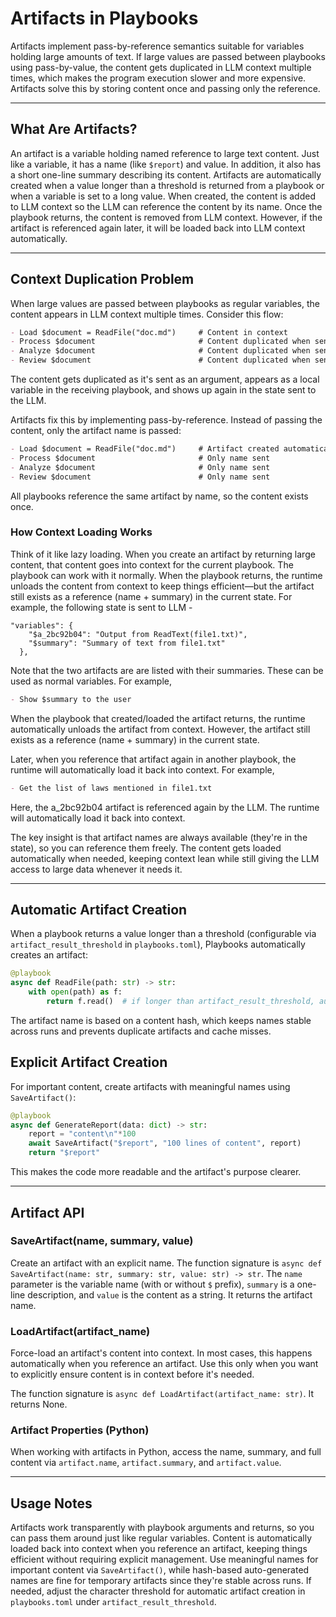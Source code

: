 # Artifacts in Playbooks

Artifacts implement pass-by-reference semantics suitable for variables holding large amounts of text. If large values are passed between playbooks using pass-by-value, the content gets duplicated in LLM context multiple times, which makes the program execution slower and more expensive. Artifacts solve this by storing content once and passing only the reference.

---

## What Are Artifacts?

An artifact is a variable holding named reference to large text content. Just like a variable, it has a name (like `$report`) and value. In addition, it also has a short one-line summary describing its content. Artifacts are automatically created when a value longer than a threshold is returned from a playbook or when a variable is set to a long value. When created, the content is added to LLM context so the LLM can reference the content by its name. Once the playbook returns, the content is removed from LLM context. However, if the artifact is referenced again later, it will be loaded back into LLM context automatically.

---

## Context Duplication Problem

When large values are passed between playbooks as regular variables, the content appears in LLM context multiple times. Consider this flow:

```markdown
- Load $document = ReadFile("doc.md")     # Content in context
- Process $document                       # Content duplicated when sent
- Analyze $document                       # Content duplicated when sent
- Review $document                        # Content duplicated when sent
```

The content gets duplicated as it's sent as an argument, appears as a local variable in the receiving playbook, and shows up again in the state sent to the LLM.

Artifacts fix this by implementing pass-by-reference. Instead of passing the content, only the artifact name is passed:

```markdown
- Load $document = ReadFile("doc.md")     # Artifact created automatically (content loaded into context)
- Process $document                       # Only name sent
- Analyze $document                       # Only name sent
- Review $document                        # Only name sent
```

All playbooks reference the same artifact by name, so the content exists once.

### How Context Loading Works

Think of it like lazy loading. When you create an artifact by returning large content, that content goes into context for the current playbook. The playbook can work with it normally. When the playbook returns, the runtime unloads the content from context to keep things efficient—but the artifact still exists as a reference (name + summary) in the current state. For example, the following state is sent to LLM -

```
"variables": {
    "$a_2bc92b04": "Output from ReadText(file1.txt)",
    "$summary": "Summary of text from file1.txt"
  },
```

Note that the two artifacts are are listed with their summaries. These can be used as normal variables. For example,

```markdown
- Show $summary to the user
```

When the playbook that created/loaded the artifact returns, the runtime automatically unloads the artifact from context. However, the artifact still exists as a reference (name + summary) in the current state.

Later, when you reference that artifact again in another playbook, the runtime will automatically load it back into context. For example,

```markdown
- Get the list of laws mentioned in file1.txt
```

Here, the a_2bc92b04 artifact is referenced again by the LLM. The runtime will automatically load it back into context.

The key insight is that artifact names are always available (they're in the state), so you can reference them freely. The content gets loaded automatically when needed, keeping context lean while still giving the LLM access to large data whenever it needs it.

---

## Automatic Artifact Creation

When a playbook returns a value longer than a threshold (configurable via `artifact_result_threshold` in `playbooks.toml`), Playbooks automatically creates an artifact:

```python
@playbook
async def ReadFile(path: str) -> str:
    with open(path) as f:
        return f.read()  # if longer than artifact_result_threshold, auto-creates artifact with name $a_<hash>
```

The artifact name is based on a content hash, which keeps names stable across runs and prevents duplicate artifacts and cache misses.

## Explicit Artifact Creation

For important content, create artifacts with meaningful names using `SaveArtifact()`:

```python
@playbook
async def GenerateReport(data: dict) -> str:
    report = "content\n"*100
    await SaveArtifact("$report", "100 lines of content", report)
    return "$report"
```

This makes the code more readable and the artifact's purpose clearer.

---

## Artifact API

### SaveArtifact(name, summary, value)

Create an artifact with an explicit name. The function signature is `async def SaveArtifact(name: str, summary: str, value: str) -> str`. The `name` parameter is the variable name (with or without `$` prefix), `summary` is a one-line description, and `value` is the content as a string. It returns the artifact name.

### LoadArtifact(artifact_name)

Force-load an artifact's content into context. In most cases, this happens automatically when you reference an artifact. Use this only when you want to explicitly ensure content is in context before it's needed.

The function signature is `async def LoadArtifact(artifact_name: str)`. It returns None.

### Artifact Properties (Python)

When working with artifacts in Python, access the name, summary, and full content via `artifact.name`, `artifact.summary`, and `artifact.value`.

---

## Usage Notes

Artifacts work transparently with playbook arguments and returns, so you can pass them around just like regular variables. Content is automatically loaded back into context when you reference an artifact, keeping things efficient without requiring explicit management. Use meaningful names for important content via `SaveArtifact()`, while hash-based auto-generated names are fine for temporary artifacts since they're stable across runs. If needed, adjust the character threshold for automatic artifact creation in `playbooks.toml` under `artifact_result_threshold`.
